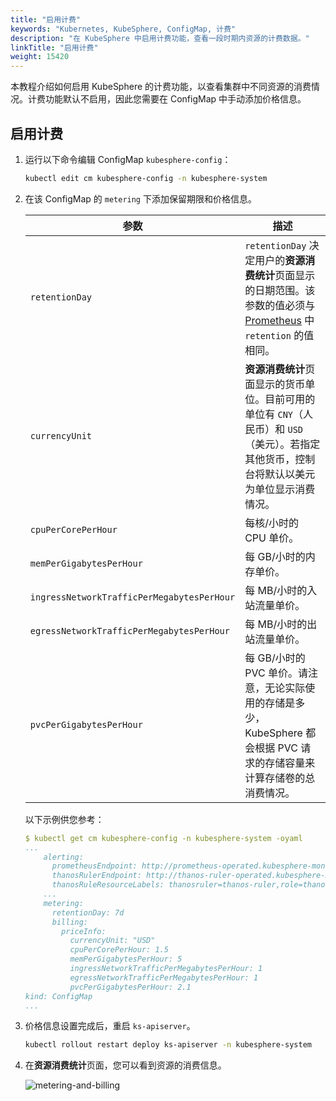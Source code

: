 ```yaml
---
title: "启用计费"
keywords: "Kubernetes, KubeSphere, ConfigMap, 计费"
description: "在 KubeSphere 中启用计费功能，查看一段时期内资源的计费数据。"
linkTitle: "启用计费"
weight: 15420
---
```


本教程介绍如何启用 KubeSphere 的计费功能，以查看集群中不同资源的消费情况。计费功能默认不启用，因此您需要在 ConfigMap 中手动添加价格信息。

## 启用计费

1. 运行以下命令编辑 ConfigMap `kubesphere-config`：

   ```bash
   kubectl edit cm kubesphere-config -n kubesphere-system
   ```

2. 在该 ConfigMap 的 `metering` 下添加保留期限和价格信息。

   | 参数                                       | 描述                                                         |
   | ------------------------------------------ | ------------------------------------------------------------ |
   | `retentionDay`                             | `retentionDay` 决定用户的**资源消费统计**页面显示的日期范围。该参数的值必须与 [Prometheus](../../../faq/observability/monitoring/#how-to-change-the-monitoring-data-retention-period) 中 `retention` 的值相同。 |
   | `currencyUnit`                             | **资源消费统计**页面显示的货币单位。目前可用的单位有 `CNY`（人民币）和 `USD`（美元）。若指定其他货币，控制台将默认以美元为单位显示消费情况。 |
   | `cpuPerCorePerHour`                        | 每核/小时的 CPU 单价。                                     |
   | `memPerGigabytesPerHour`                   | 每 GB/小时的内存单价。                                       |
   | `ingressNetworkTrafficPerMegabytesPerHour` | 每 MB/小时的入站流量单价。                                   |
   | `egressNetworkTrafficPerMegabytesPerHour`  | 每 MB/小时的出站流量单价。                                   |
   | `pvcPerGigabytesPerHour`                   | 每 GB/小时的 PVC 单价。请注意，无论实际使用的存储是多少，KubeSphere 都会根据 PVC 请求的存储容量来计算存储卷的总消费情况。 |

   以下示例供您参考：

   ```yaml
   $ kubectl get cm kubesphere-config -n kubesphere-system -oyaml
   ...
       alerting:
         prometheusEndpoint: http://prometheus-operated.kubesphere-monitoring-system.svc:9090
         thanosRulerEndpoint: http://thanos-ruler-operated.kubesphere-monitoring-system.svc:10902
         thanosRuleResourceLabels: thanosruler=thanos-ruler,role=thanos-alerting-rules
       ...
       metering:
         retentionDay: 7d
         billing:
           priceInfo:
             currencyUnit: "USD"
             cpuPerCorePerHour: 1.5
             memPerGigabytesPerHour: 5
             ingressNetworkTrafficPerMegabytesPerHour: 1
             egressNetworkTrafficPerMegabytesPerHour: 1
             pvcPerGigabytesPerHour: 2.1
   kind: ConfigMap
   ...
   ```

3. 价格信息设置完成后，重启 `ks-apiserver`。

   ```bash
   kubectl rollout restart deploy ks-apiserver -n kubesphere-system
   ```

4. 在**资源消费统计**页面，您可以看到资源的消费信息。

   ![metering-and-billing](/images/docs/zh-cn/toolbox/metering-and-billing/enable-billing/metering-and-billing.png)